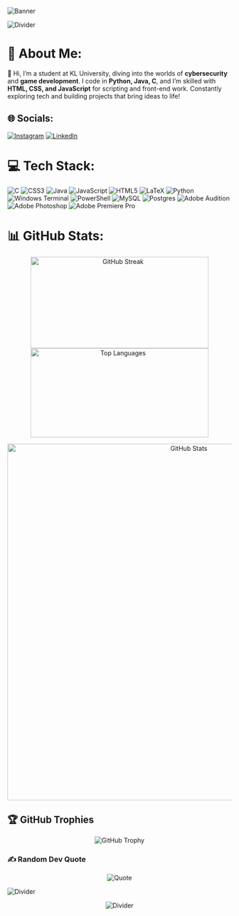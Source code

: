 ![Banner](https://user-images.githubusercontent.com/74038190/225813708-98b745f2-7d22-48cf-9150-083f1b00d6c9.gif)

![Divider](https://user-images.githubusercontent.com/74038190/212284100-561aa473-3905-4a80-b561-0d28506553ee.gif)

# 💫 About Me:
👋 Hi, I’m a student at KL University, diving into the worlds of **cybersecurity** and **game development**. I code in **Python, Java, C**, and I’m skilled with **HTML, CSS, and JavaScript** for scripting and front-end work. Constantly exploring tech and building projects that bring ideas to life!


## 🌐 Socials:
[![Instagram](https://img.shields.io/badge/Instagram-%23E4405F.svg?logo=Instagram&logoColor=white)](https://instagram.com/jaikanthh) [![LinkedIn](https://img.shields.io/badge/LinkedIn-%230077B5.svg?logo=linkedin&logoColor=white)](https://linkedin.com/in/jaikanth-kamisetti-922184225) 

# 💻 Tech Stack:
![C](https://img.shields.io/badge/c-%2300599C.svg?style=flat&logo=c&logoColor=white) ![CSS3](https://img.shields.io/badge/css3-%231572B6.svg?style=flat&logo=css3&logoColor=white) ![Java](https://img.shields.io/badge/java-%23ED8B00.svg?style=flat&logo=openjdk&logoColor=white) ![JavaScript](https://img.shields.io/badge/javascript-%23323330.svg?style=flat&logo=javascript&logoColor=%23F7DF1E) ![HTML5](https://img.shields.io/badge/html5-%23E34F26.svg?style=flat&logo=html5&logoColor=white) ![LaTeX](https://img.shields.io/badge/latex-%23008080.svg?style=flat&logo=latex&logoColor=white) ![Python](https://img.shields.io/badge/python-3670A0?style=flat&logo=python&logoColor=ffdd54) ![Windows Terminal](https://img.shields.io/badge/Windows%20Terminal-%234D4D4D.svg?style=flat&logo=windows-terminal&logoColor=white) ![PowerShell](https://img.shields.io/badge/PowerShell-%235391FE.svg?style=flat&logo=powershell&logoColor=white) ![MySQL](https://img.shields.io/badge/mysql-4479A1.svg?style=flat&logo=mysql&logoColor=white) ![Postgres](https://img.shields.io/badge/postgres-%23316192.svg?style=flat&logo=postgresql&logoColor=white) ![Adobe Audition](https://img.shields.io/badge/Adobe%20Audition-9999FF.svg?style=flat&logo=Adobe%20Audition&logoColor=white) ![Adobe Photoshop](https://img.shields.io/badge/adobe%20photoshop-%2331A8FF.svg?style=flat&logo=adobe%20photoshop&logoColor=white) ![Adobe Premiere Pro](https://img.shields.io/badge/Adobe%20Premiere%20Pro-9999FF.svg?style=flat&logo=Adobe%20Premiere%20Pro&logoColor=white)
# 📊 GitHub Stats:

<p align="center">
  <img src="https://github-readme-streak-stats.herokuapp.com/?user=Jaikanth001&theme=neon&hide_border=false" alt="GitHub Streak" width="400" height="205">
  <img src="https://github-readme-stats.vercel.app/api/top-langs/?username=Jaikanth001&theme=neon&hide_border=false&include_all_commits=true&count_private=false&layout=compact" alt="Top Languages" width="400" height="200">
</p>

<p align="center">
  <img src="https://github-readme-stats.vercel.app/api?username=Jaikanth001&theme=neon&hide_border=false&include_all_commits=true&count_private=false" alt="GitHub Stats" width="800">
</p>




## 🏆 GitHub Trophies

<p align="center">
  <img src="https://github-profile-trophy.vercel.app/?username=Jaikanth001&theme=neon&no-frame=true&no-bg=true&margin-w=4" alt="GitHub Trophy">
</p>


### ✍️ Random Dev Quote

<p align="center">
  <img src="https://quotes-github-readme.vercel.app/api?type=horizontal&theme=tokyonight" alt="Quote">
</p>

![Divider](https://user-images.githubusercontent.com/74038190/212284100-561aa473-3905-4a80-b561-0d28506553ee.gif)
<p align="center">
  <img src="https://user-images.githubusercontent.com/74038190/212284158-e840e285-664b-44d7-b79b-e264b5e54825.gif" alt="Divider">
</p>
<!-- Proudly created with GPRM ( https://gprm.itsvg.in ) -->
